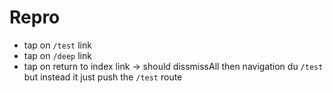 # Repro

- tap on `/test` link
- tap on `/deep` link
- tap on return to index link -> should dissmissAll then navigation du `/test` but instead it just push the `/test` route
